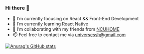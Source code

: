 ### Hi there 👋

- 🔭 I’m currently focusing on React && Front-End Development
- 🌱 I’m currently learning React Native
- 👯 I’m collaborating with my friends from [NCUHOME](https://github.com/ncuhome)
- 📫 Feel free to contact me via universessh@gmail.com

[![Anurag's GitHub stats](https://github-readme-stats.vercel.app/api?username=UniversessH&count_private=true)](https://github.com/anuraghazra/github-readme-stats)
<!--
**UniversessH/UniversessH** is a ✨ _special_ ✨ repository because its `README.md` (this file) appears on your GitHub profile.

Here are some ideas to get you started:
